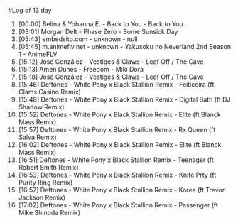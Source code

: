 #Log of 13 day

1. [00:00] Belina & Yohanna E. - Back to You - Back to You
1. [03:01] Morgan Delt - Phase Zero - Some Sunsick Day
1. [05:43] embedsito.com - unknown - null
1. [05:45] m.animeflv.net - unknown - Yakusoku no Neverland 2nd Season 1 - AnimeFLV
1. [15:12] José González - Vestiges & Claws - Leaf Off / The Cave
1. [15:13] Amen Dunes - Freedom - Miki Dora
1. [15:18] José González - Vestiges & Claws - Leaf Off / The Cave
1. [15:46] Deftones - White Pony x Black Stallion Remix - Feiticeira (ft Clams Casino Remix)
1. [15:48] Deftones - White Pony x Black Stallion Remix - Digital Bath (ft DJ Shadow Remix)
1. [15:52] Deftones - White Pony x Black Stallion Remix - Elite (ft Blanck Mass Remix)
1. [15:57] Deftones - White Pony x Black Stallion Remix - Rx Queen (ft Salva Remix)
1. [16:02] Deftones - White Pony x Black Stallion Remix - Elite (ft Blanck Mass Remix)
1. [16:51] Deftones - White Pony x Black Stallion Remix - Teenager (ft Robert Smith Remix)
1. [16:53] Deftones - White Pony x Black Stallion Remix - Knife Prty (ft Purity Ring Remix)
1. [16:57] Deftones - White Pony x Black Stallion Remix - Korea (ft Trevor Jackson Remix)
1. [17:02] Deftones - White Pony x Black Stallion Remix - Passenger (ft Mike Shinoda Remix)
